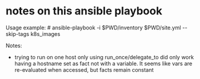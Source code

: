# notes on this ansible playbook

Usage example: 
    # ansible-playbook  -i $PWD/inventory $PWD/site.yml --skip-tags k8s_images

Notes:
- trying to run on one host only using run_once/delegate_to did only work having a hostname set as fact not with a variable. It seems like vars are re-evaluated when accessed, but facts remain constant
